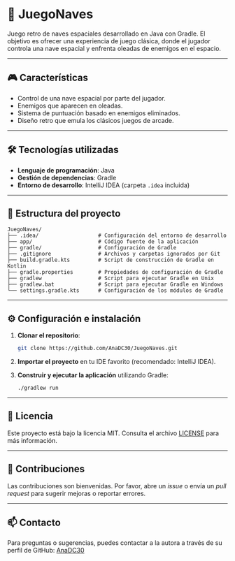 # 🚀 JuegoNaves

Juego retro de naves espaciales desarrollado en Java con Gradle. El objetivo es ofrecer una experiencia de juego clásica, donde el jugador controla una nave espacial y enfrenta oleadas de enemigos en el espacio.

---

## 🎮 Características

- Control de una nave espacial por parte del jugador.
- Enemigos que aparecen en oleadas.
- Sistema de puntuación basado en enemigos eliminados.
- Diseño retro que emula los clásicos juegos de arcade.

---

## 🛠️ Tecnologías utilizadas

- **Lenguaje de programación**: Java
- **Gestión de dependencias**: Gradle
- **Entorno de desarrollo**: IntelliJ IDEA (carpeta `.idea` incluida)

---

## 📁 Estructura del proyecto

```
JuegoNaves/
├── .idea/                   # Configuración del entorno de desarrollo
├── app/                     # Código fuente de la aplicación
├── gradle/                  # Configuración de Gradle
├── .gitignore               # Archivos y carpetas ignorados por Git
├── build.gradle.kts         # Script de construcción de Gradle en Kotlin
├── gradle.properties        # Propiedades de configuración de Gradle
├── gradlew                  # Script para ejecutar Gradle en Unix
├── gradlew.bat              # Script para ejecutar Gradle en Windows
└── settings.gradle.kts      # Configuración de los módulos de Gradle
```

---

## ⚙️ Configuración e instalación

1. **Clonar el repositorio**:

   ```bash
   git clone https://github.com/AnaDC30/JuegoNaves.git
   ```

2. **Importar el proyecto** en tu IDE favorito (recomendado: IntelliJ IDEA).

3. **Construir y ejecutar la aplicación** utilizando Gradle:

   ```bash
   ./gradlew run
   ```

---

## 📝 Licencia

Este proyecto está bajo la licencia MIT. Consulta el archivo [LICENSE](LICENSE) para más información.

---

## 🤝 Contribuciones

Las contribuciones son bienvenidas. Por favor, abre un *issue* o envía un *pull request* para sugerir mejoras o reportar errores.

---

## 📫 Contacto

Para preguntas o sugerencias, puedes contactar a la autora a través de su perfil de GitHub: [AnaDC30](https://github.com/AnaDC30)
